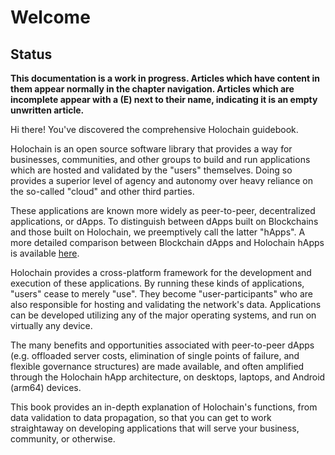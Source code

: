 # Welcome

## Status
**This documentation is a work in progress. Articles which have content in them appear normally in the chapter navigation. Articles which are incomplete appear with a (E) next to their name, indicating it is an empty unwritten article.**

Hi there! You've discovered the comprehensive Holochain guidebook.

Holochain is an open source software library that provides a way for businesses, communities,
and other groups to build and run applications which are hosted and validated by the "users" themselves.
Doing so provides a superior level of agency and autonomy over heavy reliance on the so-called "cloud" and other third parties.

These applications are known more widely as peer-to-peer, decentralized applications, or dApps. To distinguish between dApps built on Blockchains and those built on Holochain, we preemptively call the latter "hApps". A more detailed comparison between Blockchain dApps and Holochain hApps is available [here](https://medium.com/holochain/beyond-blockchain-simple-scalable-cryptocurrencies-1eb7aebac6ae).

Holochain provides a cross-platform framework for the development and execution of these applications.
By running these kinds of applications, "users" cease to merely "use". They become "user-participants" who are also responsible for hosting and validating the network's data. Applications can be developed utilizing any of the major operating systems, and run on virtually any device. 

The many benefits and opportunities associated with peer-to-peer dApps (e.g. offloaded server costs, elimination of single points of failure, and flexible governance structures) are made available, and often amplified through the Holochain hApp architecture, on desktops, laptops, and Android (arm64) devices.

This book provides an in-depth explanation of Holochain's functions, from data validation to data propagation,
so that you can get to work straightaway on developing applications that will serve your business, community, or otherwise.


